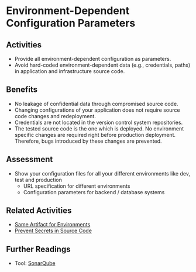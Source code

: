 # Environment-Dependent Configuration Parameters

## Activities

- Provide all environment-dependent configuration as parameters.
- Avoid hard-coded environment-dependent data (e.g., credentials, paths) in application and infrastructure source code.

## Benefits

- No leakage of confidential data through compromised source code.
- Changing configurations of your application does not require source code changes and redeployment.
- Credentials are not located in the version control system repositories.
- The tested source code is the one which is deployed. No environment specific changes are required right before production deployment. Therefore, bugs introduced by these changes are prevented.

## Assessment

- Show your configuration files for all your different environments like dev, test and production
  - URL specification for different environments
  - Configuration parameters for backend / database systems

## Related Activities

- [Same Artifact for Environments](../orange/same-artifact-for-environments.md)
- [Prevent Secrets in Source Code](prevent-secrets-in-source-code.md)

## Further Readings

- Tool: [SonarQube](https://www.sonarqube.org/)
